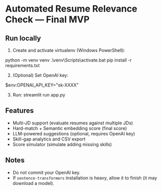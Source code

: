 # Automated Resume Relevance Check — Final MVP

## Run locally
1. Create and activate virtualenv (Windows PowerShell):

python -m venv venv
.\venv\Scripts\activate.bat
pip install -r requirements.txt

2. (Optional) Set OpenAI key:

$env:OPENAI_API_KEY="sk-XXXX"

3. Run:
streamlit run app.py


## Features
- Multi-JD support (evaluate resumes against multiple JDs)
- Hard-match + Semantic embedding score (final score)
- LLM-powered suggestions (optional, requires OpenAI key)
- Skill-gap analytics and CSV export
- Score simulator (simulate adding missing skills)

## Notes
- Do not commit your OpenAI key.
- If `sentence-transformers` installation is heavy, allow it to finish (it may download a model).
